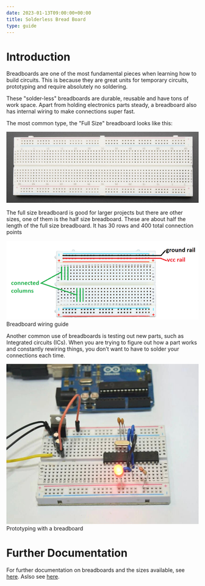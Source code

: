 ```yaml
---
date: 2023-01-13T09:00:00+00:00
title: Solderless Bread Board
type: guide
---
```


# Introduction

Breadboards are one of the most fundamental pieces when learning how to build circuits. This is because they are great units for temporary circuits, prototyping and  require absolutely no soldering.

These "solder-less" breadboards are durable, reusable and have tons of work space. Apart from holding electronics parts steady, a breadboard also has internal wiring to make connections super fast.

The most common type, the "Full Size" breadboard looks like this:

![picxxyyzz](img/pic1.jpg)

The full size breadboard is good for larger projects but there are other sizes, one of them is the half size breadboard. These are about half the length of the full size breadboard. It has 30 rows and 400 total connection points

![picxxyyzz](img/pic2.png)
Breadboard wiring guide

Another common use of breadboards is testing out new parts, such as Integrated circuits (ICs). When you are trying to figure out how a part works and constantly rewiring things, you don’t want to have to solder your connections each time.

![picxxyyzz](img/pic3.jpg)
Prototyping with a breadboard

# Further Documentation
For further documentation on breadboards and the sizes available, see [here](https://learn.adafruit.com/breadboards-for-beginners).
Aslso see [here](https://learn.sparkfun.com/tutorials/how-to-use-a-breadboard/all).
